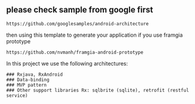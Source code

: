 ## please check sample from google first 
    https://github.com/googlesamples/android-architecture
    
then using this template to generate your application if you use framgia prototype

    https://github.com/nvmanh/framgia-android-prototype
    
In this project we use the following architectures:

    ### Rxjava, RxAndroid
    ### Data-binding
    ### MVP pattern
    ### Other support libraries Rx: sqlbrite (sqlite), retrofit (restful service)
 
    
